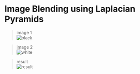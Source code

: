 Image Blending using Laplacian Pyramids
========================================

> image 1    
![black](/black.jpg)

> image 2    
![white](/white.jpg)

> result   
> ![result](/Pyramid_blending.jpg)
